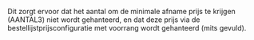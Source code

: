 Dit zorgt ervoor dat het aantal om de minimale afname prijs te krijgen (AANTAL3) niet wordt gehanteerd, en dat deze prijs via de bestellijstprijsconfiguratie met voorrang wordt gehanteerd (mits gevuld).